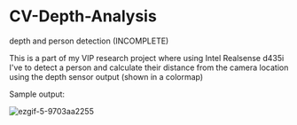 # CV-Depth-Analysis
depth and person detection (INCOMPLETE) 

This is a part of my VIP research project where using Intel Realsense d435i I've to detect a person and calculate their distance from the camera location using the depth sensor output (shown in a colormap) 


Sample output:

![ezgif-5-9703aa2255](https://user-images.githubusercontent.com/33205097/206874839-1cd65cde-f164-454c-8863-d478c5a03173.gif)
